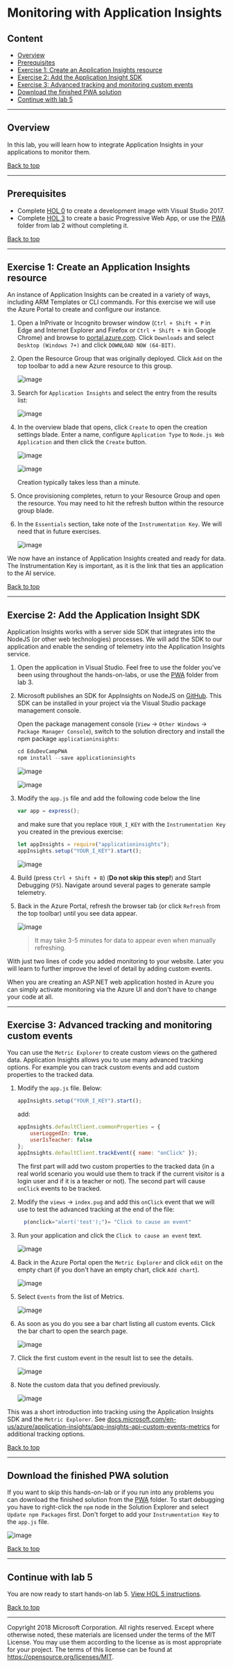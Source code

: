 # Monitoring with Application Insights

## Content<a name="content"></a>
* [Overview](#overview)
* [Prerequisites](#prerequisites)
* [Exercise 1: Create an Application Insights resource](#ex1)
* [Exercise 2: Add the Application Insight SDK](#ex2)
* [Exercise 3: Advanced tracking and monitoring custom events](#ex3)
* [Download the finished PWA solution](#download)
* [Continue with lab 5](#continue)

---

## Overview<a name="overview"></a>
In this lab, you will learn how to integrate Application Insights in your applications to monitor them.

[Back to top](#content)

---

## Prerequisites<a name="prerequisites"></a>

* Complete [HOL 0](./../HOL0) to create a development image with Visual Studio 2017.
* Complete [HOL 3](./../HOL3) to create a basic Progressive Web App, or use the [PWA](./../HOL3/PWA) folder from lab 2 without completing it.

[Back to top](#content)

---

## Exercise 1: Create an Application Insights resource<a name="ex1"></a>

An instance of Application Insights can be created in a variety of ways, including ARM Templates or CLI commands. For this exercise we will use the Azure Portal to create and configure our instance.

1. Open a InPrivate or Incognito browser window (`Ctrl + Shift + P` in Edge and Internet Explorer and Firefox or `Ctrl + Shift + N` in Google Chrome)
 and browse to [portal.azure.com](https://portal.azure.com/). Click `Downloads` and select `Desktop (Windows 7+)` and click `DOWNLOAD NOW (64-BIT)`.


1. Open the Resource Group that was originally deployed. Click `Add` on the top toolbar to add a new Azure resource to this group.

    ![image](./media/2018-07-24-13-37-00.jpg)

1. Search for `Application Insights` and select the entry from the results list:

    ![image](./media/2018-07-24-13-38-00.jpg)

1. In the overview blade that opens, click `Create` to open the creation settings blade. Enter a name, configure `Application Type` to `Node.js Web Application` and then click the `Create` button.

    ![image](./media/2018-07-24-13-49-00.jpg)

    ![image](./media/2018-07-24-13-50-00.jpg)
    
    Creation typically takes less than a minute.


1. Once provisioning completes, return to your Resource Group and open the resource. You may need to hit the refresh button within the resource group blade.

1. In the `Essentials` section, take note of the `Instrumentation Key`. We will need that in future exercises.

    ![image](./media/2018-07-24-13-53-00.jpg)

We now have an instance of Application Insights created and ready for data. The Instrumentation Key is important, as it is the link that ties an application to the AI service. 

[Back to top](#content)

---

## Exercise 2: Add the Application Insight SDK<a name="ex2"></a>

Application Insights works with a server side SDK that integrates into the NodeJS (or other web technologies) processes. We will add the SDK to our application and enable the sending of telemetry into the Application Insights service.

1. Open the application in Visual Studio. Feel free to use the folder you've been using throughout the hands-on-labs, or use the [PWA](./../HOL3/PWA) folder from lab 3.

1. Microsoft publishes an SDK for AppInsights on NodeJS on [GitHub](https://github.com/Microsoft/ApplicationInsights-node.js). This SDK can be installed in your project via the Visual Studio package management console.

    Open the package management console (`View` -> `Other Windows` -> `Package Manager Console`), switch to the solution directory and install the npm package `applicationinsights`:

    ```javascript
    cd EduDevCampPWA
    npm install --save applicationinsights
    ```

    ![image](./media/2018-07-23-10-50-00.jpg)
    
    ![image](./media/2018-07-23-10-53-00.jpg)

1. Modify the `app.js` file and add the following code below the line

    ```javascript
    var app = express();
    ```

    and make sure that you replace `YOUR_I_KEY` with the `Instrumentation Key` you created in the previous exercise:

    ```javascript
    let appInsights = require("applicationinsights");
    appInsights.setup("YOUR_I_KEY").start();
    ```

    ![image](./media/2018-07-23-10-54-00.jpg)

1. Build (press `Ctrl + Shift + B`) (**Do not skip this step!**) and Start Debugging (`F5`). Navigate around several pages to generate sample telemetry.

1. Back in the Azure Portal, refresh the browser tab (or click `Refresh` from the top toolbar) until you see data appear.

    ![image](./media/2018-07-24-10-27-00.jpg)

    > It may take 3-5 minutes for data to appear even when manually refreshing.

With just two lines of code you added monitoring to your website. Later you will learn to further improve the level of detail by adding custom events.

When you are creating an ASP.NET web application hosted in Azure you can simply activate monitoring via the Azure UI and don't have to change your code at all.

---

## Exercise 3: Advanced tracking and monitoring custom events<a name="ex3"></a>

You can use the `Metric Explorer` to create custom views on the gathered data. Application Insights allows you to use many advanced tracking options. For example you can track custom events and add custom properties to the tracked data.

1. Modify the `app.js` file. Below:

    ```javascript
    appInsights.setup("YOUR_I_KEY").start();
    ```

    add:

    ```javascript
    appInsights.defaultClient.commonProperties = {
        userLoggedIn: true,
        userIsTeacher: false
    };
    appInsights.defaultClient.trackEvent({ name: "onClick" });
    ```
    
    The first part will add two custom properties to the tracked data (in a real world scenario you would use them to track if the current visitor is a login user and if it is a teacher or not). The second part will cause `onClick` events to be tracked.

1. Modify the `views` -> `index.pug` and add this `onClick` event that we will use to test the advanced tracking at the end of the file:

    ```javascript
      p(onclick="alert('test');")= "Click to cause an event"
    ```

1. Run your application and click the `Click to cause an event` text.

    ![image](./media/2018-07-24-11-22-00.jpg)

1. Back in the Azure Portal open the `Metric Explorer` and click `edit` on the empty chart (if you don't have an empty chart, click `Add chart`).

    ![image](./media/2018-07-24-11-57-00.jpg)

1. Select `Events` from the list of Metrics.

    ![image](./media/2018-07-24-12-02-00.jpg)

1. As soon as you do you see a bar chart listing all custom events. Click the bar chart to open the search page.

    ![image](./media/2018-07-24-12-09-00.jpg)

1. Click the first custom event in the result list to see the details.

    ![image](./media/2018-07-24-12-11-00.jpg)

1. Note the custom data that you defined previously.

    ![image](./media/2018-07-24-10-51-00.jpg)

This was a short introduction into tracking using the Application Insights SDK and the `Metric Explorer`. See [docs.microsoft.com/en-us/azure/application-insights/app-insights-api-custom-events-metrics](https://docs.microsoft.com/en-us/azure/application-insights/app-insights-api-custom-events-metrics) for additional tracking options.

[Back to top](#content)

---

## Download the finished PWA solution<a name="download"></a>

If you want to skip this hands-on-lab or if you run into any problems you can download the finished solution from the [PWA](./PWA) folder. To start debugging you have to right-click the `npm` node in the Solution Explorer and select `Update npm Packages` first. Don't forget to add your `Instrumentation Key` to the `app.js` file.

![image](./media/2018-07-17-11-04-00.jpg)

[Back to top](#content)

---

## Continue with lab 5

You are now ready to start hands-on lab 5. [View HOL 5 instructions](../HOL5).

[Back to top](#content)

---

Copyright 2018 Microsoft Corporation. All rights reserved. Except where otherwise noted, these materials are licensed under the terms of the MIT License. You may use them according to the license as is most appropriate for your project. The terms of this license can be found at https://opensource.org/licenses/MIT.